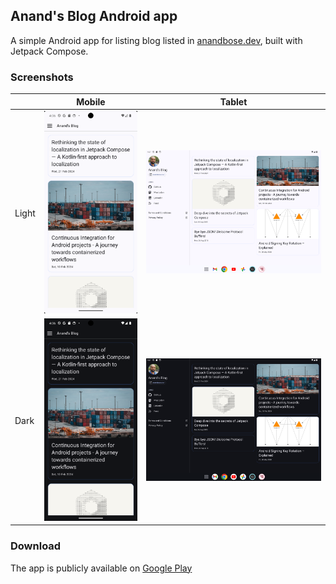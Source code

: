 ## Anand's Blog Android app

A simple Android app for listing blog listed in
[anandbose.dev](https://anandbose.dev), built with Jetpack Compose.

### Screenshots

| | Mobile | Tablet |
| --- | --- | -- |
| Light | ![](screenshots/mobile_light.png) | ![](screenshots/tablet_light.png) |
| Dark | ![](screenshots/mobile_dark.png) | ![](screenshots/tablet_dark.png) |

### Download

The app is publicly available on [Google Play](https://play.google.com/store/apps/details?id=com.anandbose.blogapp)